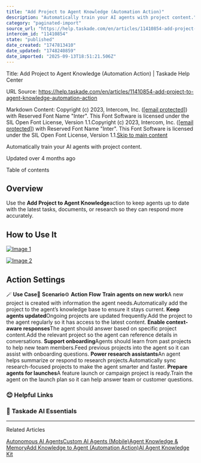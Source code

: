```yaml
---
title: "Add Project to Agent Knowledge (Automation Action)"
description: "Automatically train your AI agents with project content."
category: "paginated-import"
source_url: "https://help.taskade.com/en/articles/11410854-add-project-to-agent-knowledge-automation-action"
intercom_id: "11410854"
state: "published"
date_created: "1747813410"
date_updated: "1748240859"
date_imported: "2025-09-13T18:51:21.506Z"
---
```


Title: Add Project to Agent Knowledge (Automation Action) | Taskade Help Center

URL Source: https://help.taskade.com/en/articles/11410854-add-project-to-agent-knowledge-automation-action

Markdown Content:
Copyright (c) 2023, Intercom, Inc. ([[email protected]](https://help.taskade.com/cdn-cgi/l/email-protection)) with Reserved Font Name "Inter". This Font Software is licensed under the SIL Open Font License, Version 1.1.Copyright (c) 2023, Intercom, Inc. ([[email protected]](https://help.taskade.com/cdn-cgi/l/email-protection)) with Reserved Font Name "Inter". This Font Software is licensed under the SIL Open Font License, Version 1.1.[Skip to main content](https://help.taskade.com/en/articles/11410854-add-project-to-agent-knowledge-automation-action#main-content)

Automatically train your AI agents with project content.

Updated over 4 months ago

Table of contents

**Overview**
------------

Use the **Add Project to Agent Knowledge**action to keep agents up to date with the latest tasks, documents, or research so they can respond more accurately.

**How to Use It**
-----------------

[![Image 1](https://downloads.intercomcdn.com/i/o/plyqw4hf/1533535512/b1569e6aba3e2cff240e5e7e68ae/automation-flow.jpg?expires=1757790900&signature=54612f26be24e561f5b69bb6b2522a98b26df24e9e6225a450d90f070a3554c3&req=dSUkFcx9mIReW%2FMW1HO4zQQfYOn2q86VicxhmGMJ2SQ%2BdSeGlr8JTso3E1iH%0ArWt3uTRRnHc6mgfMfWY%3D%0A)](https://downloads.intercomcdn.com/i/o/plyqw4hf/1533535512/b1569e6aba3e2cff240e5e7e68ae/automation-flow.jpg?expires=1757790900&signature=54612f26be24e561f5b69bb6b2522a98b26df24e9e6225a450d90f070a3554c3&req=dSUkFcx9mIReW%2FMW1HO4zQQfYOn2q86VicxhmGMJ2SQ%2BdSeGlr8JTso3E1iH%0ArWt3uTRRnHc6mgfMfWY%3D%0A)

[![Image 2](https://downloads.intercomcdn.com/i/o/plyqw4hf/1540912736/0603a2f1b060e91b8dcad2826549/CleanShot+2025-05-26+at+14_26_03%402x.png?expires=1757790900&signature=87d6f23f503c07b8147409f0bfb617c90988e4de2005fce33a02605cddac919a&req=dSUjFsB%2Fn4ZcX%2FMW1HO4zSprDHvdtGZ50VijKwJuFaUAJzLNUR8JzbONcXqC%0AsThwXrN9E9gX9%2Bb4tH8%3D%0A)](https://downloads.intercomcdn.com/i/o/plyqw4hf/1540912736/0603a2f1b060e91b8dcad2826549/CleanShot+2025-05-26+at+14_26_03%402x.png?expires=1757790900&signature=87d6f23f503c07b8147409f0bfb617c90988e4de2005fce33a02605cddac919a&req=dSUjFsB%2Fn4ZcX%2FMW1HO4zSprDHvdtGZ50VijKwJuFaUAJzLNUR8JzbONcXqC%0AsThwXrN9E9gX9%2Bb4tH8%3D%0A)

Action Settings
---------------

🪄 **Use Case**💭 **Scenario**⚙️ **Action Flow**
**Train agents on new work**A new project is created with information the agent needs.Automatically add the project to the agent’s knowledge base to ensure it stays current.
**Keep agents updated**Ongoing projects are updated frequently.Add the project to the agent regularly so it has access to the latest content.
**Enable context-aware responses**The agent should answer based on specific project content.Add the relevant project so the agent can reference details in conversations.
**Support onboarding**Agents should learn from past projects to help new team members.Feed previous projects into the agent so it can assist with onboarding questions.
**Power research assistants**An agent helps summarize or respond to research projects.Automatically sync research-focused projects to make the agent smarter and faster.
**Prepare agents for launches**A feature launch or campaign project is ready.Train the agent on the launch plan so it can help answer team or customer questions.

### **😊 Helpful Links**

### 🤖 **Taskade AI Essentials**

* * *

Related Articles

[Autonomous AI Agents](https://help.taskade.com/en/articles/8958458-autonomous-ai-agents)[Custom AI Agents (Mobile)](https://help.taskade.com/en/articles/8958567-custom-ai-agents-mobile)[Agent Knowledge & Memory](https://help.taskade.com/en/articles/9495190-agent-knowledge-memory)[Add Knowledge to Agent (Automation Action)](https://help.taskade.com/en/articles/9994434-add-knowledge-to-agent-automation-action)[AI Agent Knowledge Kit](https://help.taskade.com/en/articles/10550328-ai-agent-knowledge-kit)
